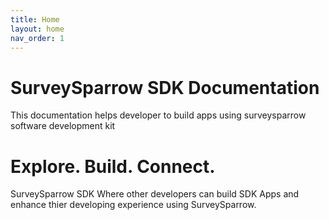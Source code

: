 ```yaml
---
title: Home
layout: home
nav_order: 1
---
```



# SurveySparrow SDK Documentation
This documentation helps developer to build apps using surveysparrow software development kit

# **Explore.** **Build.** **Connect.**

 SurveySparrow SDK Where other developers can build SDK Apps and enhance thier developing experience using SurveySparrow.


